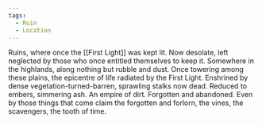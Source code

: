 ```yaml
---
tags:
  - Ruin
  - Location
---
```

Ruins, where once the [[First Light]] was kept lit. 
Now desolate, left neglected by those who once entitled themselves to keep it. 
Somewhere in the highlands, along nothing but rubble and dust. 
Once towering among these plains, the epicentre of life radiated by the First Light. Enshrined by dense vegetation-turned-barren, sprawling stalks now dead. 
Reduced to embers, simmering ash.
An empire of dirt. 
Forgotten and abandoned. Even by those things that come claim the forgotten and forlorn, the vines, the scavengers, the tooth of time. 